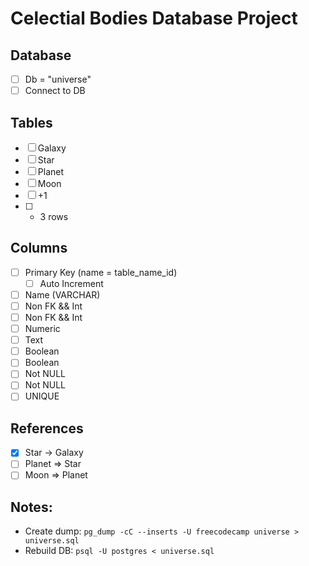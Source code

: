 # Celectial Bodies Database Project

## Database
* [ ] Db = "universe"
* [ ] Connect to DB

## Tables
* [ ] Galaxy
* [ ] Star
* [ ] Planet
* [ ] Moon
* [ ] +1
* [ ] + 3 rows

## Columns
* [ ] Primary Key (name = table_name_id)
    * [ ] Auto Increment
* [ ] Name (VARCHAR)
* [ ] Non FK && Int
* [ ] Non FK && Int
* [ ] Numeric
* [ ] Text
* [ ] Boolean
* [ ] Boolean
* [ ] Not NULL
* [ ] Not NULL
* [ ] UNIQUE

## References
* [x] Star -> Galaxy
* [ ] Planet => Star
* [ ] Moon => Planet

## Notes: 
* Create dump:  ```pg_dump -cC --inserts -U freecodecamp universe > universe.sql ```
* Rebuild DB: ```psql -U postgres < universe.sql```